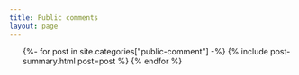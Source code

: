 ```yaml
---
title: Public comments
layout: page
---
```


<ul class="post-list">
{%- for post in site.categories["public-comment"] -%}
  {% include post-summary.html post=post %}
{% endfor %}
</ul>
